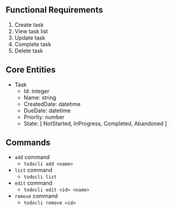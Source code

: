 ## Functional Requirements

1. Create task
1. View task list
1. Update task
1. Complete task
1. Delete task

## Core Entities

- Task
  - Id: integer
  - Name: string
  - CreatedDate: datetime
  - DueDate: datetime
  - Priority: number
  - State: [ NotStarted, InProgress, Completed, Abandoned ]

## Commands

- `add` command
  - `todocli add <name>`
- `list` command
  - `todocli list`
- `edit` command
  - `todocli edit <id> <name>`
- `remove` command
  - `todocli remove <id>`